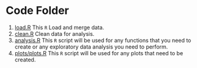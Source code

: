 # Code Folder

1. [load.R](load.R) This `R` Load and merge data. 
2. [clean.R](clean.R) Clean data for analysis.
2. [analysis.R](analysis.R) This `R` script will be used for any functions
that you need to create or any exploratory data analysis you need to perform.
3. [plots/plots.R](plots/plots.R) This `R` script will be used for any plots that need
to be created.
